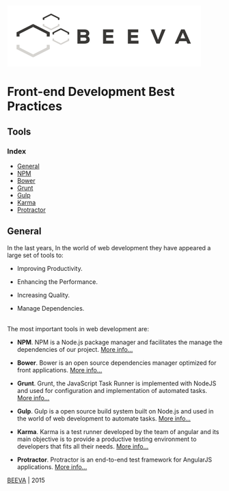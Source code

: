 ![alt text](../../../static/horizontal-beeva-logo.png "BEEVA")
# Front-end Development Best Practices

## Tools

### Index

* [General](#general)
* [NPM](npm)
* [Bower](bower)
* [Grunt](grunt)
* [Gulp](gulp)
* [Karma](karma)
* [Protractor](protractor)

## General

In the last years, In the world of web development they have appeared a large set of tools to:

   - Improving Productivity.
   
   - Enhancing the Performance.
 
   - Increasing Quality.

   - Manage Dependencies.
   
</br>
The most important tools in web development are:

  - <b>NPM</b>.
   NPM is a Node.js package manager and facilitates the manage the dependencies of our project.  [More info...](npm)

  - <b>Bower</b>.
   Bower is an open source dependencies manager optimized for front applications. [More info...](bower)

  - <b>Grunt</b>.
   Grunt, the JavaScript Task Runner is implemented with NodeJS and used for configuration and implementation of automated tasks. [More info...](grunt)

  - <b>Gulp</b>.
   Gulp is a open source  build system built on Node.js and used in the world of web development to automate tasks. [More info...](gulp)

  - <b>Karma</b>.
   Karma is a test runner developed by the team of angular and its main objective is to provide a productive testing environment to developers that fits all their needs. [More info...](karma) 

  - <b>Protractor</b>.
   Protractor is an end-to-end test framework for AngularJS applications.  [More info...](protactor) 

[BEEVA](https://www.beeva.com) | 2015
